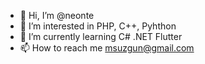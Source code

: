 - 👋 Hi, I’m @neonte
- 👀 I’m interested in PHP, C++, Pyhthon 
- 🌱 I’m currently learning C# .NET Flutter
- 📫 How to reach me msuzgun@gmail.com  

<!---
neonte/neonte is a ✨ special ✨ repository because its `README.md` (this file) appears on your GitHub profile.
You can click the Preview link to take a look at your changes.
--->
